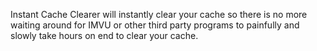 Instant Cache Clearer will instantly clear your cache so there is no more waiting around for IMVU or other third party programs to painfully and slowly take hours on end to clear your cache.
